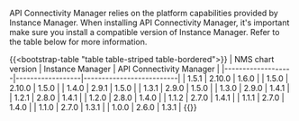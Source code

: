 API Connectivity Manager relies on the platform capabilities provided by Instance Manager. When installing API Connectivity Manager, it's important make sure you install a compatible version of Instance Manager. Refer to the table below for more information.

{{<bootstrap-table "table table-striped table-bordered">}}
| NMS chart version | Instance Manager | API Connectivity Manager | 
|-------------------|------------------|--------------------------|
| 1.5.1             | 2.10.0           | 1.6.0                    | 
| 1.5.0             | 2.10.0           | 1.5.0                    | 
| 1.4.0             | 2.9.1            | 1.5.0                    | 
| 1.3.1             | 2.9.0            | 1.5.0                    | 
| 1.3.0             | 2.9.0            | 1.4.1                    |
| 1.2.1             | 2.8.0            | 1.4.1                    |
| 1.2.0             | 2.8.0            | 1.4.0                    |
| 1.1.2             | 2.7.0            | 1.4.1                    |
| 1.1.1             | 2.7.0            | 1.4.0                    |
| 1.1.0             | 2.7.0            | 1.3.1                    |
| 1.0.0             | 2.6.0            | 1.3.1                    |
{{</bootstrap-table>}}